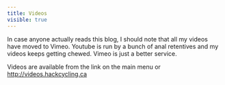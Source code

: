 ---title: Videosvisible: true---In case anyone actually reads this blog, I should note that all my videos have moved to Vimeo. Youtube is run by a bunch of anal retentives and my videos keeps getting chewed. Vimeo is just a better service.

Videos are available from the link on the main menu or <a title="HackCycling Videos" href="http://videos.hackcycling.ca" target="_blank">http://videos.hackcycling.ca</a>